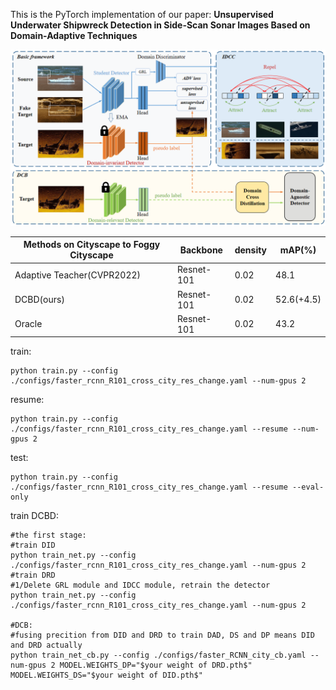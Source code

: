 This is the PyTorch implementation of our paper:
**Unsupervised Underwater Shipwreck Detection in Side-Scan Sonar Images Based on Domain-Adaptive Techniques**

![image](framework.jpg)



| Methods on Cityscape to Foggy Cityscape | Backbone   | density | mAP(%)     |
| --------------------------------------- | ---------- | ------- | ---------- |
| Adaptive Teacher(CVPR2022)              | Resnet-101 | 0.02    | 48.1       |
| DCBD(ours)                              | Resnet-101 | 0.02    | 52.6(+4.5) |
| Oracle                                  | Resnet-101 | 0.02    | 43.2       |





train:

```
python train.py --config ./configs/faster_rcnn_R101_cross_city_res_change.yaml --num-gpus 2
```

resume:

```
python train.py --config ./configs/faster_rcnn_R101_cross_city_res_change.yaml --resume --num-gpus 2
```

test:

```
python train.py --config ./configs/faster_rcnn_R101_cross_city_res_change.yaml --resume --eval-only
```

train DCBD:

```
#the first stage:
#train DID 
python train_net.py --config ./configs/faster_rcnn_R101_cross_city_res_change.yaml --num-gpus 2
#train DRD
#1/Delete GRL module and IDCC module, retrain the detector
python train_net.py --config ./configs/faster_rcnn_R101_cross_city_res_change.yaml --num-gpus 2

#DCB:
#fusing precition from DID and DRD to train DAD, DS and DP means DID and DRD actually
python train_net_cb.py --config ./configs/faster_RCNN_city_cb.yaml --num-gpus 2 MODEL.WEIGHTS_DP="$your weight of DRD.pth$" MODEL.WEIGHTS_DS="$your weight of DID.pth$"
```

